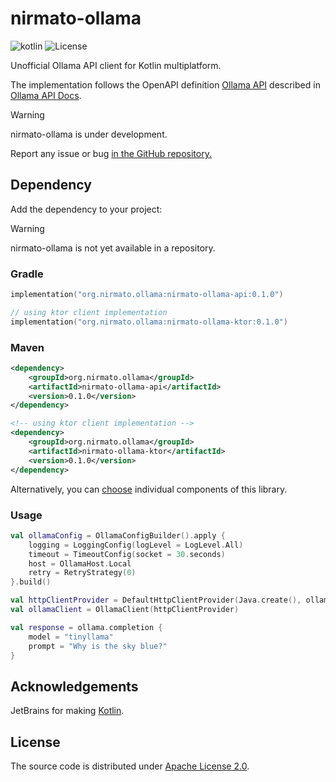 # nirmato-ollama

![![kotlin](https://kotlinlang.org/)](https://img.shields.io/badge/kotlin--multiplatform-2.1.20-blue.svg?logo=kotlin) ![![License](https://github.com/nirmato/nirmato-ollama/blob/main/LICENSE.md)](https://img.shields.io/github/license/nirmato/nirmato-ollama)

Unofficial Ollama API client for Kotlin multiplatform.

The implementation follows the OpenAPI definition [Ollama API](modules/oas/ollama-openapi.yaml) described in [Ollama API Docs](https://github.com/ollama/ollama/blob/main/docs/api.md).

> [!WARNING]
> nirmato-ollama is under development.
>
> Report any issue or bug <a href="https://github.com/nirmato/nirmato-ollama/issues">in the GitHub repository.</a>
>

## Dependency

Add the dependency to your project:

> [!WARNING]
> nirmato-ollama is not yet available in a repository.
>

### Gradle

```kotlin
implementation("org.nirmato.ollama:nirmato-ollama-api:0.1.0")

// using ktor client implementation
implementation("org.nirmato.ollama:nirmato-ollama-ktor:0.1.0")
```

### Maven

```xml
<dependency>
    <groupId>org.nirmato.ollama</groupId>
    <artifactId>nirmato-ollama-api</artifactId>
    <version>0.1.0</version>
</dependency>

<!-- using ktor client implementation -->
<dependency>
    <groupId>org.nirmato.ollama</groupId>
    <artifactId>nirmato-ollama-ktor</artifactId>
    <version>0.1.0</version>
</dependency>
```

Alternatively, you can [choose](publishing/bom/README.md) individual components of this library.

### Usage

```kotlin
val ollamaConfig = OllamaConfigBuilder().apply {
    logging = LoggingConfig(logLevel = LogLevel.All)
    timeout = TimeoutConfig(socket = 30.seconds)
    host = OllamaHost.Local
    retry = RetryStrategy(0)
}.build()

val httpClientProvider = DefaultHttpClientProvider(Java.create(), ollamaConfig)
val ollamaClient = OllamaClient(httpClientProvider)

val response = ollama.completion {
    model = "tinyllama"
    prompt = "Why is the sky blue?"
}
```

## Acknowledgements

JetBrains for making [Kotlin](https://kotlinlang.org).

## License

The source code is distributed under [Apache License 2.0](LICENSE.md).
